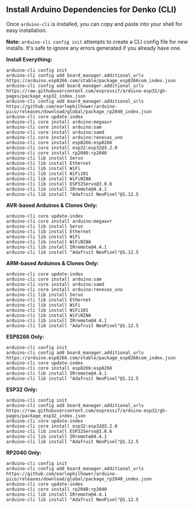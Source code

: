 ## Install Arduino Dependencies for Denko (CLI)

Once `arduino-cli` is installed, you can copy and paste into your shell for easy installation.

**Note:** `arduino-cli config init` attempts to create a CLI config file for new installs. It's safe to ignore any errors generated if you already have one.

**Install Everything:**
````shell
arduino-cli config init
arduino-cli config add board_manager.additional_urls https://arduino.esp8266.com/stable/package_esp8266com_index.json
arduino-cli config add board_manager.additional_urls https://raw.githubusercontent.com/espressif/arduino-esp32/gh-pages/package_esp32_index.json
arduino-cli config add board_manager.additional_urls https://github.com/earlephilhower/arduino-pico/releases/download/global/package_rp2040_index.json
arduino-cli core update-index
arduino-cli core install arduino:megaavr
arduino-cli core install arduino:sam
arduino-cli core install arduino:samd
arduino-cli core install arduino:renesas_uno
arduino-cli core install esp8266:esp8266
arduino-cli core install esp32:esp32@3.2.0
arduino-cli core install rp2040:rp2040
arduino-cli lib install Servo
arduino-cli lib install Ethernet
arduino-cli lib install WiFi
arduino-cli lib install WiFi101
arduino-cli lib install WiFiNINA
arduino-cli lib install ESP32Servo@3.0.6
arduino-cli lib install IRremote@4.4.1
arduino-cli lib install "Adafruit NeoPixel"@1.12.5
````

**AVR-based Arduinos & Clones Only:**
````shell
arduino-cli core update-index
arduino-cli core install arduino:megaavr
arduino-cli lib install Servo
arduino-cli lib install Ethernet
arduino-cli lib install WiFi
arduino-cli lib install WiFiNINA
arduino-cli lib install IRremote@4.4.1
arduino-cli lib install "Adafruit NeoPixel"@1.12.5
````

**ARM-based Arduinos & Clones Only:**
````shell
arduino-cli core update-index
arduino-cli core install arduino:sam
arduino-cli core install arduino:samd
arduino-cli core install arduino:renesas_uno
arduino-cli lib install Servo
arduino-cli lib install Ethernet
arduino-cli lib install WiFi
arduino-cli lib install WiFi101
arduino-cli lib install WiFiNINA
arduino-cli lib install IRremote@4.4.1
arduino-cli lib install "Adafruit NeoPixel"@1.12.5
````

**ESP8266 Only:**
````shell
arduino-cli config init
arduino-cli config add board_manager.additional_urls https://arduino.esp8266.com/stable/package_esp8266com_index.json
arduino-cli core update-index
arduino-cli core install esp8266:esp8266
arduino-cli lib install IRremote@4.4.1
arduino-cli lib install "Adafruit NeoPixel"@1.12.5
````

**ESP32 Only:**
````shell
arduino-cli config init
arduino-cli config add board_manager.additional_urls https://raw.githubusercontent.com/espressif/arduino-esp32/gh-pages/package_esp32_index.json
arduino-cli core update-index
arduino-cli core install esp32:esp32@3.2.0
arduino-cli lib install ESP32Servo@3.0.6
arduino-cli lib install IRremote@4.4.1
arduino-cli lib install "Adafruit NeoPixel"@1.12.5
````

**RP2040 Only:**
````shell
arduino-cli config init
arduino-cli config add board_manager.additional_urls https://github.com/earlephilhower/arduino-pico/releases/download/global/package_rp2040_index.json
arduino-cli core update-index
arduino-cli core install rp2040:rp2040
arduino-cli lib install IRremote@4.4.1
arduino-cli lib install "Adafruit NeoPixel"@1.12.5
````
